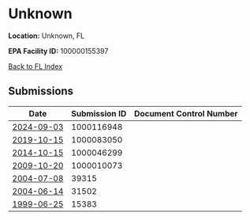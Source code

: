 # Unknown

**Location:** Unknown, FL

**EPA Facility ID:** 100000155397

[Back to FL Index](../../index.md)

## Submissions

| Date | Submission ID | Document Control Number |
|------|--------------|-------------------------|
| [2024-09-03](submissions/1000116948.md) | 1000116948 |  |
| [2019-10-15](submissions/1000083050.md) | 1000083050 |  |
| [2014-10-15](submissions/1000046299.md) | 1000046299 |  |
| [2009-10-20](submissions/1000010073.md) | 1000010073 |  |
| [2004-07-08](submissions/39315.md) | 39315 |  |
| [2004-06-14](submissions/31502.md) | 31502 |  |
| [1999-06-25](submissions/15383.md) | 15383 |  |
